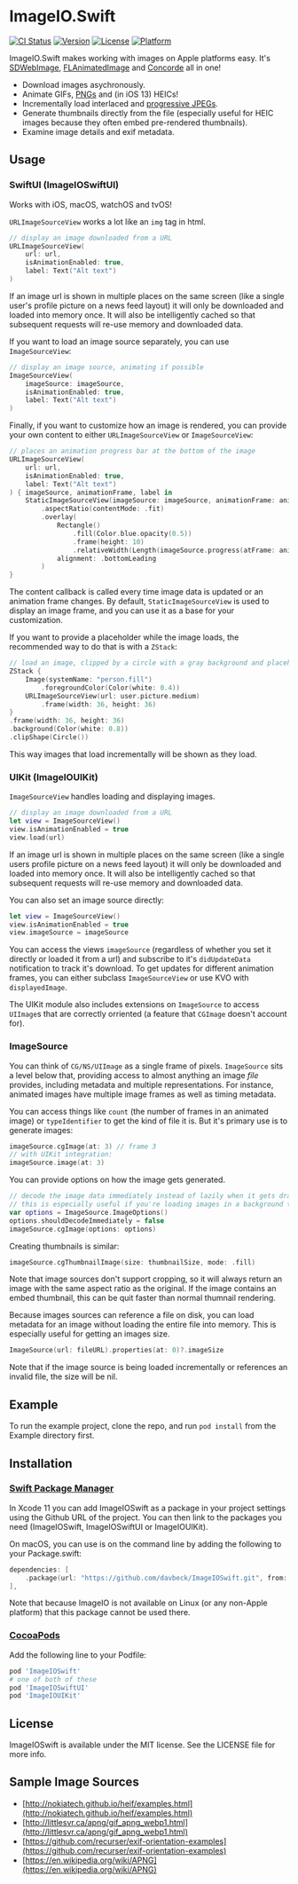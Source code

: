 # ImageIO.Swift

[![CI Status](http://img.shields.io/travis/davbeck/ImageIOSwift.svg?style=flat)](https://travis-ci.org/davbeck/ImageIOSwift)
[![Version](https://img.shields.io/cocoapods/v/ImageIOSwift.svg?style=flat)](http://cocoapods.org/pods/ImageIOSwift)
[![License](https://img.shields.io/cocoapods/l/ImageIOSwift.svg?style=flat)](http://cocoapods.org/pods/ImageIOSwift)
[![Platform](https://img.shields.io/cocoapods/p/ImageIOSwift.svg?style=flat)](http://cocoapods.org/pods/ImageIOSwift)

ImageIO.Swift makes working with images on Apple platforms easy. It's [SDWebImage](https://github.com/SDWebImage/SDWebImage), [FLAnimatedImage](https://github.com/Flipboard/FLAnimatedImage) and [Concorde](https://github.com/contentful-labs/Concorde) all in one!

- Download images asychronously.
- Animate GIFs, [PNGs](https://en.wikipedia.org/wiki/APNG) and (in iOS 13) HEICs!
- Incrementally load interlaced and [progressive JPEGs](https://www.liquidweb.com/kb/what-is-a-progressive-jpeg/).
- Generate thumbnails directly from the file (especially useful for HEIC images because they often embed pre-rendered thumbnails).
- Examine image details and exif metadata.

## Usage

### SwiftUI (ImageIOSwiftUI)

Works with iOS, macOS, watchOS and tvOS!

`URLImageSourceView` works a lot like an `img` tag in html.

```swift
// display an image downloaded from a URL
URLImageSourceView(
	url: url, 
	isAnimationEnabled: true,
	label: Text("Alt text")
)
```

If an image url is shown in multiple places on the same screen (like a single user's profile picture on a news feed layout) it will only be downloaded and loaded into memory once. It will also be intelligently cached so that subsequent requests will re-use memory and downloaded data.

If you want to load an image source separately, you can use `ImageSourceView`:

```swift
// display an image source, animating if possible
ImageSourceView(
	imageSource: imageSource,
	isAnimationEnabled: true,
	label: Text("Alt text")
)
```

Finally, if you want to customize how an image is rendered, you can provide your own content to either `URLImageSourceView` or `ImageSourceView`:

```swift
// places an animation progress bar at the bottom of the image
URLImageSourceView(
	url: url,
	isAnimationEnabled: true,
	label: Text("Alt text")
) { imageSource, animationFrame, label in
	StaticImageSourceView(imageSource: imageSource, animationFrame: animationFrame, label: label)
		.aspectRatio(contentMode: .fit)
		.overlay(
			Rectangle()
				.fill(Color.blue.opacity(0.5))
				.frame(height: 10)
				.relativeWidth(Length(imageSource.progress(atFrame: animationFrame))),
			alignment: .bottomLeading
		)
}
```

The content callback is called every time image data is updated or an animation frame changes. By default, `StaticImageSourceView` is used to display an image frame, and you can use it as a base for your customization.

If you want to provide a placeholder while the image loads, the recommended way to do that is with a `ZStack`:

```swift
// load an image, clipped by a circle with a gray background and placeholder image
ZStack {
	Image(systemName: "person.fill")
		.foregroundColor(Color(white: 0.4))
	URLImageSourceView(url: user.picture.medium)
		.frame(width: 36, height: 36)
}
.frame(width: 36, height: 36)
.background(Color(white: 0.8))
.clipShape(Circle())
```

This way images that load incrementally will be shown as they load.

### UIKit (ImageIOUIKit)

`ImageSourceView` handles loading and displaying images.

```swift
// display an image downloaded from a URL
let view = ImageSourceView()
view.isAnimationEnabled = true
view.load(url)
```

If an image url is shown in multiple places on the same screen (like a single users profile picture on a news feed layout) it will only be downloaded and loaded into memory once. It will also be intelligently cached so that subsequent requests will re-use memory and downloaded data.

You can also set an image source directly:

```swift
let view = ImageSourceView()
view.isAnimationEnabled = true
view.imageSource = imageSource
```

You can access the views `imageSource` (regardless of whether you set it directly or loaded it from a url) and subscribe to it's `didUpdateData` notification to track it's download. To get updates for different animation frames, you can either subclass `ImageSourceView` or use KVO with `displayedImage`.

The UIKit module also includes extensions on `ImageSource` to access `UIImage`s that are correctly orriented (a feature that `CGImage` doesn't account for).

### ImageSource

You can think of `CG/NS/UIImage` as a single frame of pixels. `ImageSource` sits a level below that, providing access to almost anything an image *file* provides, including metadata and multiple representations. For instance, animated images have multiple image frames as well as timing metadata.

You can access things like `count` (the number of frames in an animated image) or `typeIdentifier` to get the kind of file it is. But it's primary use is to generate images:

```swift
imageSource.cgImage(at: 3) // frame 3
// with UIKit integration:
imageSource.image(at: 3)
```

You can provide options on how the image gets generated.

```swift
// decode the image data immediately instead of lazily when it gets drawn for the first time
// this is especially useful if you're loading images in a background thread before passing them to the main thread
var options = ImageSource.ImageOptions()
options.shouldDecodeImmediately = false
imageSource.cgImage(options: options)
```

Creating thumbnails is similar:

```swift
imageSource.cgThumbnailImage(size: thumbnailSize, mode: .fill)
```

Note that image sources don't support cropping, so it will always return an image with the same aspect ratio as the original. If the image contains an embed thumbnail, this can be quit faster than normal thumnail rendering.

Because images sources can reference a file on disk, you can load metadata for an image without loading the entire file into memory. This is especially useful for getting an images size.

```swift
ImageSource(url: fileURL).properties(at: 0)?.imageSize
```

Note that if the image source is being loaded incrementally or references an invalid file, the size will be nil.

## Example

To run the example project, clone the repo, and run `pod install` from the Example directory first.

## Installation

### [Swift Package Manager](https://swift.org/package-manager/)

In Xcode 11 you can add ImageIOSwift as a package in your project settings using the Github URL of the project. You can then link to the packages you need (ImageIOSwift, ImageIOSwiftUI or ImageIOUIKit).

On macOS, you can use is on the command line by adding the following to your Package.swift:

```swift
dependencies: [
	.package(url: "https://github.com/davbeck/ImageIOSwift.git", from: "0.5.0"),
],
```

Note that because ImageIO is not available on Linux (or any non-Apple platform) that this package cannot be used there.

### [CocoaPods](http://cocoapods.org)

Add the following line to your Podfile:

```ruby
pod 'ImageIOSwift'
# one of both of these
pod 'ImageIOSwiftUI'
pod 'ImageIOUIKit'
```

## License

ImageIOSwift is available under the MIT license. See the LICENSE file for more info.

## Sample Image Sources

- [http://nokiatech.github.io/heif/examples.html](http://nokiatech.github.io/heif/examples.html)
- [http://littlesvr.ca/apng/gif_apng_webp1.html](http://littlesvr.ca/apng/gif_apng_webp1.html)
- [https://github.com/recurser/exif-orientation-examples](https://github.com/recurser/exif-orientation-examples)
- [https://en.wikipedia.org/wiki/APNG](https://en.wikipedia.org/wiki/APNG)